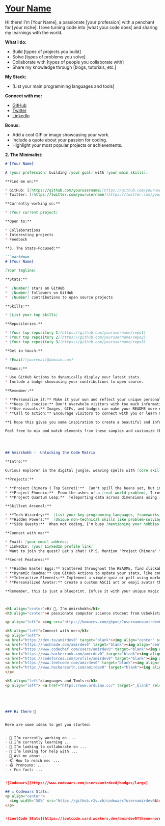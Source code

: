 # [Your Name](https://yourwebsite.com/)

Hi there! I'm [Your Name], a passionate [your profession] with a penchant for [your niche]. I love turning code into [what your code does] and sharing my learnings with the world.

**What I do:**

*  Build [types of projects you build]
*  Solve [types of problems you solve]
*  Collaborate with [types of people you collaborate with]
*  Share my knowledge through [blogs, tutorials, etc.]

**My Stack:**

* [List your main programming languages and tools]

**Connect with me:**

* [GitHub](https://github.com/yourusername)
* [Twitter](https://twitter.com/yourusername)
* [LinkedIn](https://linkedin.com/in/yourusername)

**Bonus:**

* Add a cool GIF or image showcasing your work.
* Include a quote about your passion for coding.
* Highlight your most popular projects or achievements.

**2. The Minimalist:**

```markdown
# [Your Name]

A [your profession] building [your goal] with [your main skills].

**Find me on:**

* GitHub: [[https://github.com/yourusername](https://github.com/yourusername)]
* Twitter: [[https://twitter.com/yourusername](https://twitter.com/yourusername)]

**Currently working on:**

* [Your current project]

**Open to:**

* Collaborations
* Interesting projects
* Feedback

**3. The Stats-Focused:**

```markdown
# [Your Name]

[Your tagline]

**Stats:**

*  [Number] stars on GitHub
*  [Number] followers on GitHub
* ️ [Number] contributions to open source projects

**Skills:**

* [List your top skills]

**Repositories:**

* [Your top repository 1](https://github.com/yourusername/repo1)
* [Your top repository 2](https://github.com/yourusername/repo2)
* [Your top repository 3](https://github.com/yourusername/repo3)

**Get in touch:**

* [Email](youremail@domain.com)

**Bonus:**

* Use GitHub Actions to dynamically display your latest stats.
* Include a badge showcasing your contributions to open source.

**Remember:**

* **Personalize it:** Make it your own and reflect your unique personality.
* **Keep it concise:** Don't overwhelm visitors with too much information.
* **Use visuals:** Images, GIFs, and badges can make your README more engaging.
* **Call to action:** Encourage visitors to connect with you or learn more about your work.

**I hope this gives you some inspiration to create a beautiful and informative README.md for your GitHub profile!**

Feel free to mix and match elements from these samples and customize them to fit your style and goals. Good luck!




## Amirshokh -  Unlocking the Code Matrix ️

**Intro:**

Curious explorer in the digital jungle, weaving spells with [core skill 1], [core skill 2], and a dash of [secret weapon]. I don't just write code, I bend it to my will, conjuring innovative solutions like a rogue alchemist. Let's embark on a quest to build the future, one line of code at a time!

**Projects:**

* **Project Chimera ( Top Secret):**  Can't spill the beans yet, but imagine [mind-blowing project description]. It's like [unexpected analogy], but powered by [futuristic technology]. Coming soon... (P.S. If you're reading this, you're officially a co-conspirator!)
* **Project Phoenix:**  From the ashes of a [real-world problem], I rose with this solution. Built with [languages/tools], it's now [impactful result]. (Bonus points: click [link to hidden easter egg] for the full phoenix story!)
* **Project Quantum Leap:**  Teleporting data across dimensions using [cutting-edge tech]. Still a work in progress, but witness the progress here: [link to repo].

**Skillset Arsenal:**

* **Tech Wizardry:**  [List your key programming languages, frameworks, and tools]
* **Hidden Powers:**  [Unique non-technical skills like problem-solving, creativity, or communication]
* **Side Quests:** ️ When not coding, I'm busy [mentioning your hobbies or interests that showcase your personality].

**Connect with me:**

* Email: [your email address]
* LinkedIn: [your LinkedIn profile link]
* Want to join the quest? Let's chat! (P.S. Mention "Project Chimera" for bonus points )

**Secret Features:**

* **Hidden Easter Eggs:** Scattered throughout the README, find clickable text or emojis that reveal hidden messages or jokes.
* **Dynamic Readme:** Use GitHub Actions to update your stats, like contributions or followers, automatically.
* **Interactive Elements:** Implement a simple quiz or poll using markdown forms to engage readers.
* **Personalized Avatar:** Create a custom ASCII art or emoji avatar that reflects your personality.

**Remember, this is just a blueprint. Infuse it with your unique magic and watch your README become a portal to your coding adventures!**



<h1 align="center">Hi 👋, I'm Amirshokh</h1>
<h3 align="center">A passionate computer science student from Uzbekistan</h3>

<p align="left"> <img src="https://komarev.com/ghpvc/?username=amirdev0&label=Profile%20views&color=0e75b6&style=flat" alt="amirdev0" /> </p>

<h3 align="left">Connect with me:</h3>
<p align="left">
<a href="https://dev.to/amirdev0" target="blank"><img align="center" src="https://raw.githubusercontent.com/rahuldkjain/github-profile-readme-generator/master/src/images/icons/Social/devto.svg" alt="amirdev0" height="45" width="60" /></a>
<a href="https://hashnode.com/amirdev0" target="blank"><img align="center" src="https://raw.githubusercontent.com/rahuldkjain/github-profile-readme-generator/master/src/images/icons/Social/hashnode.svg" alt="amirdev0" height="45" width="60" /></a>
<a href="https://www.codechef.com/users/amirdev0" target="blank"><img align="center" src="https://cdn.jsdelivr.net/npm/simple-icons@3.1.0/icons/codechef.svg" alt="amirdev0" height="45" width="60" /></a>
<a href="https://www.hackerrank.com/amirdev0" target="blank"><img align="center" src="https://raw.githubusercontent.com/rahuldkjain/github-profile-readme-generator/master/src/images/icons/Social/hackerrank.svg" alt="amirdev0" height="45" width="60" /></a>
<a href="https://codeforces.com/profile/amirdev0" target="blank"><img align="center" src="https://raw.githubusercontent.com/rahuldkjain/github-profile-readme-generator/master/src/images/icons/Social/codeforces.svg" alt="amirdev0" height="45" width="60" /></a>
<a href="https://www.leetcode.com/amirdev0" target="blank"><img align="center" src="https://raw.githubusercontent.com/rahuldkjain/github-profile-readme-generator/master/src/images/icons/Social/leet-code.svg" alt="amirdev0" height="45" width="60" /></a>
<a href="https://www.hackerearth.com/amirdev0" target="blank"><img align="center" src="https://raw.githubusercontent.com/rahuldkjain/github-profile-readme-generator/master/src/images/icons/Social/hackerearth.svg" alt="amirdev0" height="45" width="60" /></a>
</p>

<h3 align="left">Languages and Tools:</h3>
<p align="left"> <a href="https://www.arduino.cc/" target="_blank" rel="noreferrer"> <img src="https://cdn.worldvectorlogo.com/logos/arduino-1.svg" alt="arduino" width="40" height="40"/> </a> <a href="https://www.cprogramming.com/" target="_blank" rel="noreferrer"> <img src="https://raw.githubusercontent.com/devicons/devicon/master/icons/c/c-original.svg" alt="c" width="40" height="40"/> </a> <a href="https://www.figma.com/" target="_blank" rel="noreferrer"> <img src="https://www.vectorlogo.zone/logos/figma/figma-icon.svg" alt="figma" width="40" height="40"/> </a> <a href="https://git-scm.com/" target="_blank" rel="noreferrer"> <img src="https://www.vectorlogo.zone/logos/git-scm/git-scm-icon.svg" alt="git" width="40" height="40"/> </a> <a href="https://golang.org" target="_blank" rel="noreferrer"> <img src="https://raw.githubusercontent.com/devicons/devicon/master/icons/go/go-original.svg" alt="go" width="40" height="40"/> </a> <a href="https://www.gtk.org/" target="_blank" rel="noreferrer"> <img src="https://upload.wikimedia.org/wikipedia/commons/7/71/GTK_logo.svg" alt="gtk" width="40" height="40"/> </a> <a href="https://www.linux.org/" target="_blank" rel="noreferrer"> <img src="https://raw.githubusercontent.com/devicons/devicon/master/icons/linux/linux-original.svg" alt="linux" width="40" height="40"/> </a> <a href="https://www.mysql.com/" target="_blank" rel="noreferrer"> <img src="https://raw.githubusercontent.com/devicons/devicon/master/icons/mysql/mysql-original-wordmark.svg" alt="mysql" width="40" height="40"/> </a> </p>





### Hi there 👋


Here are some ideas to get you started:


- 🔭 I’m currently working on ...
- 🌱 I’m currently learning ...
- 👯 I’m looking to collaborate on ...
- 🤔 I’m looking for help with ...
- 💬 Ask me about ...
- 📫 How to reach me: ...
- 😄 Pronouns: ...
- ⚡ Fun fact: ...


![Codewars](https://www.codewars.com/users/amirdev0/badges/large)

## ⚔ Codewars Stats:
<p align="center">
  <img width="50%" src="https://github.r2v.ch/codewars?user=amirdev0&top_languages=true&stroke=%23b362ff&theme=gradient_light" />
</p>


![LeetCode Stats](https://leetcode.card.workers.dev/amirdev0?theme=nord&font=baloo&extension=null)
